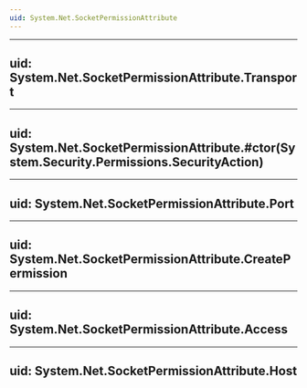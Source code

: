 ```yaml
---
uid: System.Net.SocketPermissionAttribute
---
```


---
uid: System.Net.SocketPermissionAttribute.Transport
---

---
uid: System.Net.SocketPermissionAttribute.#ctor(System.Security.Permissions.SecurityAction)
---

---
uid: System.Net.SocketPermissionAttribute.Port
---

---
uid: System.Net.SocketPermissionAttribute.CreatePermission
---

---
uid: System.Net.SocketPermissionAttribute.Access
---

---
uid: System.Net.SocketPermissionAttribute.Host
---
